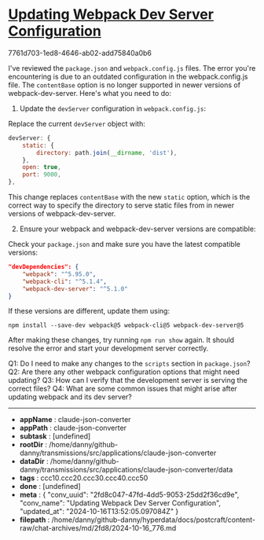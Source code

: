# [Updating Webpack Dev Server Configuration](https://claude.ai/chat/2fd8c047-47fd-4dd5-9053-25dd2f36cd9e)

7761d703-1ed8-4646-ab02-add75840a0b6

 I've reviewed the `package.json` and `webpack.config.js` files. The error you're encountering is due to an outdated configuration in the webpack.config.js file. The `contentBase` option is no longer supported in newer versions of webpack-dev-server. Here's what you need to do:

1. Update the `devServer` configuration in `webpack.config.js`:

Replace the current `devServer` object with:

```javascript
devServer: {
    static: {
        directory: path.join(__dirname, 'dist'),
    },
    open: true,
    port: 9000,
},
```

This change replaces `contentBase` with the new `static` option, which is the correct way to specify the directory to serve static files from in newer versions of webpack-dev-server.

2. Ensure your webpack and webpack-dev-server versions are compatible:

Check your `package.json` and make sure you have the latest compatible versions:

```json
"devDependencies": {
    "webpack": "^5.95.0",
    "webpack-cli": "^5.1.4",
    "webpack-dev-server": "^5.1.0"
}
```

If these versions are different, update them using:

```
npm install --save-dev webpack@5 webpack-cli@5 webpack-dev-server@5
```

After making these changes, try running `npm run show` again. It should resolve the error and start your development server correctly.

Q1: Do I need to make any changes to the `scripts` section in `package.json`?
Q2: Are there any other webpack configuration options that might need updating?
Q3: How can I verify that the development server is serving the correct files?
Q4: What are some common issues that might arise after updating webpack and its dev server?

---

* **appName** : claude-json-converter
* **appPath** : claude-json-converter
* **subtask** : [undefined]
* **rootDir** : /home/danny/github-danny/transmissions/src/applications/claude-json-converter
* **dataDir** : /home/danny/github-danny/transmissions/src/applications/claude-json-converter/data
* **tags** : ccc10.ccc20.ccc30.ccc40.ccc50
* **done** : [undefined]
* **meta** : {
  "conv_uuid": "2fd8c047-47fd-4dd5-9053-25dd2f36cd9e",
  "conv_name": "Updating Webpack Dev Server Configuration",
  "updated_at": "2024-10-16T13:52:05.097084Z"
}
* **filepath** : /home/danny/github-danny/hyperdata/docs/postcraft/content-raw/chat-archives/md/2fd8/2024-10-16_776.md